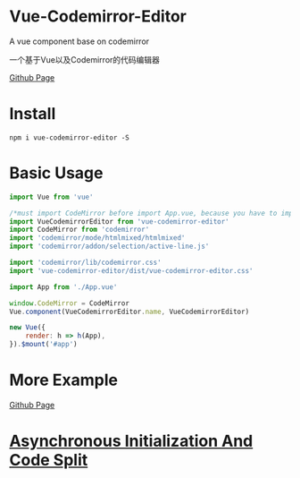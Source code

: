 # Vue-Codemirror-Editor

A vue component base on codemirror

一个基于Vue以及Codemirror的代码编辑器

[Github Page](https://martsforever.github.io/vue-codemirror-editor/)

# Install

```
npm i vue-codemirror-editor -S
```

# Basic Usage

```javascript
import Vue from 'vue'

/*must import CodeMirror before import App.vue, because you have to import codemirror.js before modes or addons such as merge.js*/
import VueCodemirrorEditor from 'vue-codemirror-editor'
import CodeMirror from 'codemirror'
import 'codemirror/mode/htmlmixed/htmlmixed'
import 'codemirror/addon/selection/active-line.js'

import 'codemirror/lib/codemirror.css'
import 'vue-codemirror-editor/dist/vue-codemirror-editor.css'

import App from './App.vue'

window.CodeMirror = CodeMirror
Vue.component(VueCodemirrorEditor.name, VueCodemirrorEditor)

new Vue({
    render: h => h(App),
}).$mount('#app')

```

# More Example

[Github Page](https://martsforever.github.io/vue-codemirror-editor/)

# [Asynchronous Initialization And Code Split](https://github.com/martSforever/vue-codemirror-editor/blob/master/example/demo/demo7-async-initialized.vue)


